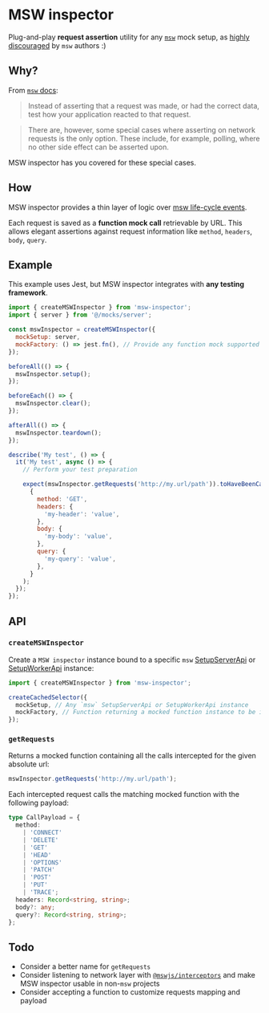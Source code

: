 # MSW inspector

Plug-and-play **request assertion** utility for any [`msw`][msw] mock setup, as [highly discouraged][msw-docs-request-assertions] by `msw` authors :)

## Why?

From [`msw` docs][msw-docs-request-assertions]:

> Instead of asserting that a request was made, or had the correct data, test how your application reacted to that request.

> There are, however, some special cases where asserting on network requests is the only option. These include, for example, polling, where no other side effect can be asserted upon.

MSW inspector has you covered for these special cases.

## How

MSW inspector provides a thin layer of logic over [msw life-cycle events][msw-docs-life-cycle-events].

Each request is saved as a **function mock call** retrievable by URL. This allows elegant assertions against request information like `method`, `headers`, `body`, `query`.

## Example

This example uses Jest, but MSW inspector integrates with **any testing framework**.

```js
import { createMSWInspector } from 'msw-inspector';
import { server } from '@/mocks/server';

const mswInspector = createMSWInspector({
  mockSetup: server,
  mockFactory: () => jest.fn(), // Provide any function mock supported by your testing library
});

beforeAll(() => {
  mswInspector.setup();
});

beforeEach(() => {
  mswInspector.clear();
});

afterAll(() => {
  mswInspector.teardown();
});

describe('My test', () => {
  it('My test', async () => {
    // Perform your test preparation

    expect(mswInspector.getRequests('http://my.url/path')).toHaveBeenCalledWith(
      {
        method: 'GET',
        headers: {
          'my-header': 'value',
        },
        body: {
          'my-body': 'value',
        },
        query: {
          'my-query': 'value',
        },
      }
    );
  });
});
```

## API

### `createMSWInspector`

Create a `MSW inspector` instance bound to a specific `msw` [SetupServerApi][msw-docs-setup-server] or [SetupWorkerApi][msw-docs-setup-worker] instance:

```ts
import { createMSWInspector } from 'msw-inspector';

createCachedSelector({
  mockSetup, // Any `msw` SetupServerApi or SetupWorkerApi instance
  mockFactory, // Function returning a mocked function instance to be inspected in your tests
});
```

### `getRequests`

Returns a mocked function containing all the calls intercepted for the given absolute url:

```ts
mswInspector.getRequests('http://my.url/path');
```

Each intercepted request calls the matching mocked function with the following payload:

```ts
type CallPayload = {
  method:
    | 'CONNECT'
    | 'DELETE'
    | 'GET'
    | 'HEAD'
    | 'OPTIONS'
    | 'PATCH'
    | 'POST'
    | 'PUT'
    | 'TRACE';
  headers: Record<string, string>;
  body?: any;
  query?: Record<string, string>;
};
```

## Todo

- Consider a better name for `getRequests`
- Consider listening to network layer with [`@mswjs/interceptors`](https://github.com/mswjs/interceptors) and make MSW inspector usable in non-`msw` projects
- Consider accepting a function to customize requests mapping and payload

[msw]: https://mswjs.io
[msw-docs-life-cycle-events]: https://mswjs.io/docs/extensions/life-cycle-events
[msw-docs-request-assertions]: https://mswjs.io/docs/recipes/request-assertions
[msw-docs-setup-server]: https://mswjs.io/docs/api/setup-server
[msw-docs-setup-worker]: https://mswjs.io/docs/api/setup-worker
